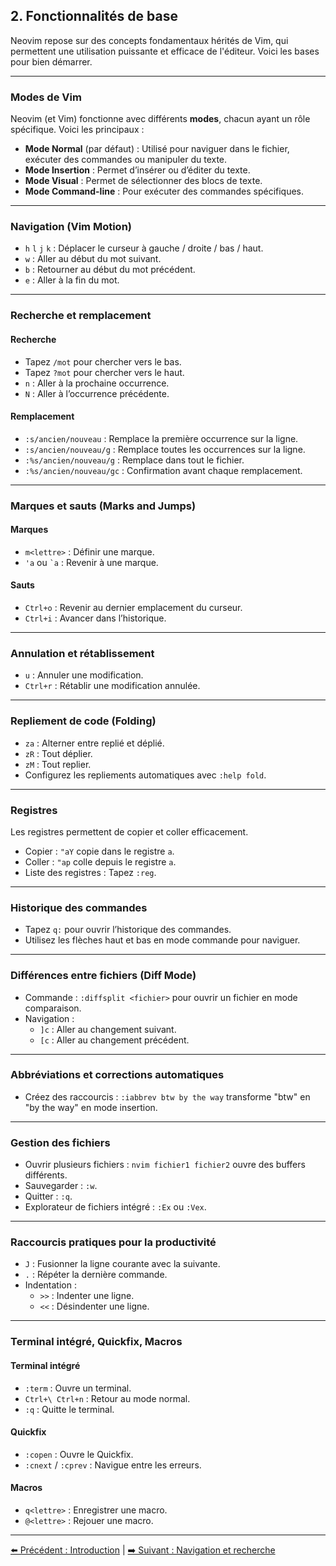 ## 2. Fonctionnalités de base

Neovim repose sur des concepts fondamentaux hérités de Vim, qui permettent une utilisation puissante et efficace de l'éditeur. Voici les bases pour bien démarrer.

---

### Modes de Vim

Neovim (et Vim) fonctionne avec différents **modes**, chacun ayant un rôle spécifique. Voici les principaux :

- **Mode Normal** (par défaut) : Utilisé pour naviguer dans le fichier, exécuter des commandes ou manipuler du texte.
- **Mode Insertion** : Permet d’insérer ou d’éditer du texte.
- **Mode Visual** : Permet de sélectionner des blocs de texte.
- **Mode Command-line** : Pour exécuter des commandes spécifiques.

---

### Navigation (Vim Motion)

- `h` `l` `j` `k` : Déplacer le curseur à gauche / droite / bas / haut.
- `w` : Aller au début du mot suivant.
- `b` : Retourner au début du mot précédent.
- `e` : Aller à la fin du mot.

---

### Recherche et remplacement

#### Recherche
- Tapez `/mot` pour chercher vers le bas.
- Tapez `?mot` pour chercher vers le haut.
- `n` : Aller à la prochaine occurrence.
- `N` : Aller à l’occurrence précédente.

#### Remplacement
- `:s/ancien/nouveau` : Remplace la première occurrence sur la ligne.
- `:s/ancien/nouveau/g` : Remplace toutes les occurrences sur la ligne.
- `:%s/ancien/nouveau/g` : Remplace dans tout le fichier.
- `:%s/ancien/nouveau/gc` : Confirmation avant chaque remplacement.

---

### Marques et sauts (Marks and Jumps)

#### Marques
- `m<lettre>` : Définir une marque.
- `'a` ou `` `a `` : Revenir à une marque.

#### Sauts
- `Ctrl+o` : Revenir au dernier emplacement du curseur.
- `Ctrl+i` : Avancer dans l’historique.

---

### Annulation et rétablissement

- `u` : Annuler une modification.
- `Ctrl+r` : Rétablir une modification annulée.

---

### Repliement de code (Folding)

- `za` : Alterner entre replié et déplié.
- `zR` : Tout déplier.
- `zM` : Tout replier.
- Configurez les repliements automatiques avec `:help fold`.

---

### Registres

Les registres permettent de copier et coller efficacement.

- Copier : `"aY` copie dans le registre `a`.
- Coller : `"ap` colle depuis le registre `a`.
- Liste des registres : Tapez `:reg`.

---

### Historique des commandes

- Tapez `q:` pour ouvrir l’historique des commandes.
- Utilisez les flèches haut et bas en mode commande pour naviguer.

---

### Différences entre fichiers (Diff Mode)

- Commande : `:diffsplit <fichier>` pour ouvrir un fichier en mode comparaison.
- Navigation :
  - `]c` : Aller au changement suivant.
  - `[c` : Aller au changement précédent.

---

### Abbréviations et corrections automatiques

- Créez des raccourcis : `:iabbrev btw by the way` transforme "btw" en "by the way" en mode insertion.

---

### Gestion des fichiers

- Ouvrir plusieurs fichiers : `nvim fichier1 fichier2` ouvre des buffers différents.
- Sauvegarder : `:w`.
- Quitter : `:q`.
- Explorateur de fichiers intégré : `:Ex` ou `:Vex`.

---

### Raccourcis pratiques pour la productivité

- `J` : Fusionner la ligne courante avec la suivante.
- `.` : Répéter la dernière commande.
- Indentation :
  - `>>` : Indenter une ligne.
  - `<<` : Désindenter une ligne.

---

### Terminal intégré, Quickfix, Macros

#### Terminal intégré
- `:term` : Ouvre un terminal.
- `Ctrl+\ Ctrl+n` : Retour au mode normal.
- `:q` : Quitte le terminal.

#### Quickfix
- `:copen` : Ouvre le Quickfix.
- `:cnext` / `:cprev` : Navigue entre les erreurs.

#### Macros
- `q<lettre>` : Enregistrer une macro.
- `@<lettre>` : Rejouer une macro.

---
[⬅️ Précédent : Introduction](1-introduction.md) | [➡️ Suivant : Navigation et recherche](3-navigation-et-recherche.md)
